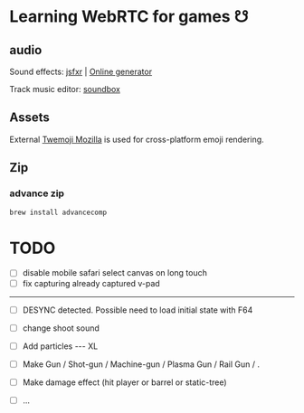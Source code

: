 # Learning WebRTC for games ☋

## audio

Sound effects: [jsfxr](https://github.com/chr15m/jsfxr) | [Online generator](https://sfxr.me/)

Track music editor: [soundbox](https://sb.bitsnbites.eu/)

## Assets

External [Twemoji Mozilla](https://github.com/mozilla/twemoji-colr/releases) is used for cross-platform emoji rendering.



## Zip

### advance zip

`brew install advancecomp`




# TODO

- [ ] disable mobile safari select canvas on long touch
- [ ] fix capturing already captured v-pad

----

- [ ] DESYNC detected. Possible need to load initial state with F64
- [ ] change shoot sound
- [ ] Add particles --- XL
- [ ] Make Gun / Shot-gun / Machine-gun / Plasma Gun / Rail Gun / .
- [ ] Make damage effect (hit player or barrel or static-tree)
- [ ] ...

